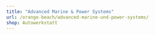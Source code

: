 ```yaml
---
title: "Advanced Marine & Power Systems"
url: /orange-beach/advanced-marine-und-power-systems/
shop: Autowerkstatt
---
```


